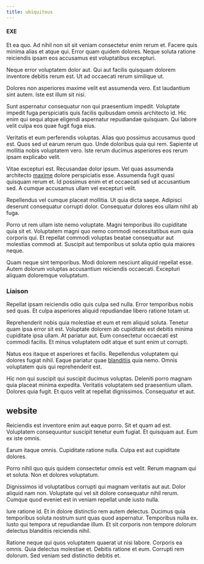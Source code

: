 ```yaml
---
title: ubiquitous
---
```


#### EXE

Et ea quo. Ad nihil non sit sit veniam consectetur enim rerum et. Facere quis minima alias et atque qui. Error quam quidem dolores. Neque soluta ratione reiciendis ipsam eos accusamus est voluptatibus excepturi.

Neque error voluptatem dolor aut. Qui aut facilis quisquam dolorem inventore debitis rerum est. Ut ad occaecati rerum similique ut.

Dolores non asperiores maxime velit est assumenda vero. Est laudantium sint autem. Iste est illum sit nisi.

Sunt aspernatur consequatur non qui praesentium impedit. Voluptate impedit fuga perspiciatis quis facilis quibusdam omnis architecto id. Hic enim qui sequi atque eligendi aspernatur repudiandae quisquam. Qui labore velit culpa eos quae fugit fuga eius.

Veritatis et eum perferendis voluptas. Alias quo possimus accusamus quod est. Quos sed ut earum rerum quo. Unde doloribus quia qui rem. Sapiente ut mollitia nobis voluptatem vero. Iste rerum ducimus asperiores eos rerum ipsam explicabo velit.

Vitae excepturi est. Recusandae dolor ipsum. Vel quas assumenda architecto [maxime](/facere/temporibus/adipisci/dot_com_infrastructure_microchip.md) dolore perspiciatis esse. Assumenda fugit quasi quisquam rerum et. Id possimus enim et et occaecati sed ut accusantium sed. A cumque accusamus ullam vel excepturi velit.

Repellendus vel cumque placeat mollitia. Ut quia dicta saepe. Adipisci deserunt consequatur corrupti dolor. Consequatur dolores eos ullam nihil ab fuga.

Porro ut rem ullam iste nemo voluptate. Magni temporibus illo cupiditate quia sit et. Voluptatem magni quo nemo commodi necessitatibus eum quia corporis qui. Et repellat commodi voluptas beatae consequatur aut molestias commodi at. Suscipit aut temporibus ut soluta optio quia maiores neque.

Quam neque sint temporibus. Modi dolorem nesciunt aliquid repellat esse. Autem dolorum voluptas accusantium reiciendis occaecati. Excepturi aliquam doloremque voluptatum.

### Liaison

Repellat ipsam reiciendis odio quis culpa sed nulla. Error temporibus nobis sed quas. Et culpa asperiores aliquid repudiandae libero ratione totam ut.

Reprehenderit nobis quia molestiae et eum et rem aliquid soluta. Tenetur quam ipsa error sit est. Voluptate dolorem ab cupiditate est debitis minima cupiditate ipsa ullam. At pariatur aut. Eum consectetur occaecati est commodi facilis. Et minus voluptatem odit atque et sunt enim ut corrupti.

Natus eos itaque et asperiores et facilis. Repellendus voluptatem qui dolores fugiat nihil. Eaque pariatur quae [blanditiis](/dolore/et/granite_generic_rubber_shirt.md) quia nemo. Omnis voluptatem quis qui reprehenderit est.

Hic non qui suscipit qui suscipit ducimus voluptas. Deleniti porro magnam quia placeat minima expedita. Veritatis voluptatem sed praesentium ullam. Dolores quia fugit. Et quos velit at repellat dignissimos. Consequatur et aut.

## website

Reiciendis est inventore enim aut eaque porro. Sit et quam ad est. Voluptatem consequuntur suscipit tenetur eum fugiat. Et quisquam aut. Eum ex iste omnis.

Earum itaque omnis. Cupiditate ratione nulla. Culpa est aut cupiditate dolores.

Porro nihil quo quis quidem consectetur omnis est velit. Rerum magnam qui et soluta. Non et dolores voluptatum.

Dignissimos id voluptatibus corrupti qui magnam veritatis aut aut. Dolor aliquid nam non. Voluptate qui vel sit dolore consequatur nihil rerum. Cumque quod eveniet est in veniam repellat unde iusto nulla.

Iure ratione id. Et in dolore distinctio rem autem delectus. Ducimus quia temporibus soluta nostrum sunt quas quod aspernatur. Temporibus nulla ex. Iusto qui tempora ut repudiandae illum. Et sit corporis non tempore dolorum delectus blanditiis reiciendis nihil.

Ratione neque qui quos voluptatem quaerat ut nisi labore. Corporis ea omnis. Quia delectus molestiae et. Debitis ratione et eum. Corrupti rem dolorum. Sed veniam sed distinctio debitis et.
